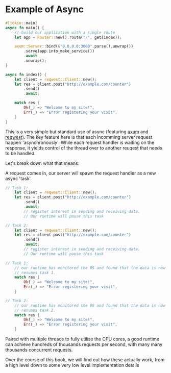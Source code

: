 # Example of Async

```rust
#[tokio::main]
async fn main() {
    // build our application with a single route
    let app = Router::new().route("/", get(index));

    axum::Server::bind(&"0.0.0.0:3000".parse().unwrap())
        .serve(app.into_make_service())
        .await
        .unwrap();
}

async fn index() {
    let client = reqwest::Client::new();
    let res = client.post("http://example.com/counter")
        .send()
        .await;

    match res {
        Ok(_) => "Welcome to my site!",
        Err(_) => "Error registering your visit",
    }
}
```

This is a very simple but standard use of async
(featuring [axum](axum) and [reqwest](reqwest)).
The key feature here is that each incomming server request happen 'asynchronously'.
While each request handler is waiting on the response, it yields control
of the thread over to another reuqest that needs to be handled.

[axum]: https://docs.rs/axum/latest/axum/
[reqwest]: https://docs.rs/reqwest/latest/reqwest/

Let's break down what that means:

A request comes in, our server will spawn the request handler as a new async 'task'.

```rust
// Task 1:
    let client = reqwest::Client::new();
    let res = client.post("http://example.com/counter")
        .send()
        .await;
        // register interest in sending and receiving data.
        // Our runtime will pause this task

// Task 2:
    let client = reqwest::Client::new();
    let res = client.post("http://example.com/counter")
        .send()
        .await;
        // register interest in sending and receiving data.
        // Our runtime will pause this task

// Task 1:
    // our runtime has monitored the OS and found that the data is now ready,
    // resumes task 1.
    match res {
        Ok(_) => "Welcome to my site!",
        Err(_) => "Error registering your visit",
    }

// Task 2:
    // our runtime has monitored the OS and found that the data is now ready,
    // resumes task 2.
    match res {
        Ok(_) => "Welcome to my site!",
        Err(_) => "Error registering your visit",
    }
```

Paired with multiple threads to fully utilise the CPU cores, a good runtime can achieve
hundreds of thousands requests per second, with many many thousands concurrent requests.

Over the course of this book, we will find out how these actually work, from a high level
down to some very low level implementation details
